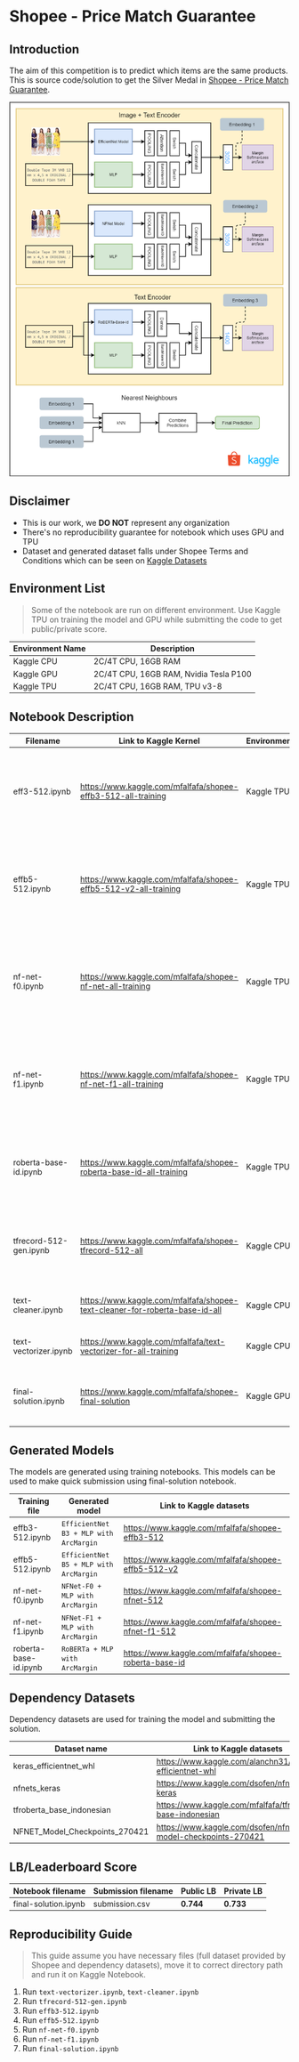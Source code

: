 # Shopee - Price Match Guarantee 


## Introduction

The aim of this competition is to predict which items are the same products. This is source code/solution to get the Silver Medal in [Shopee - Price Match Guarantee](https://www.kaggle.com/c/shopee-product-matching/). 

![Alt text](shopee-pmg-solution.png?raw=true "Shopee - Price Match Guarantee Solution")

## Disclaimer

* This is our work, we **DO NOT** represent any organization
* There's no reproducibility guarantee for notebook which uses GPU and TPU
* Dataset and generated dataset falls under Shopee Terms and Conditions which can be seen on [Kaggle Datasets](https://www.kaggle.com/c/shopee-product-matching/data)


## Environment List

> Some of the notebook are run on different environment. Use Kaggle TPU on training the model and GPU while submitting the code to get public/private score.

| Environment Name | Description                            |
| ---------------- | -------------------------------------- |
| Kaggle CPU       | 2C/4T CPU, 16GB RAM                    |
| Kaggle GPU       | 2C/4T CPU, 16GB RAM, Nvidia Tesla P100 |
| Kaggle TPU       | 2C/4T CPU, 16GB RAM, TPU v3-8          |


## Notebook Description

| Filename           | Link to Kaggle Kernel                                                                      | Environment | Description                                                                                             |
| ------------------ | ------------------------------------------------------------------------------------------ | ----------- | ------------------------------------------------------------------------------------------------------- |
| eff3-512.ipynb      | https://www.kaggle.com/mfalfafa/shopee-effb3-512-all-training         | Kaggle TPU  | Create multimodal model with EfficientNet B3 pretrained model and image size 512x512 pixel                                                                 |
| effb5-512.ipynb      | https://www.kaggle.com/mfalfafa/shopee-effb5-512-v2-all-training         | Kaggle TPU  | Create multimodal model with EfficientNet B5 pretrained model using image size 512x512 pixel with MLP                                                             |
| nf-net-f0.ipynb      | https://www.kaggle.com/mfalfafa/shopee-nf-net-all-training         | Kaggle TPU  | Create multimodal model with NFNet-F0 pretrained model using image size 512x512 pixel with MLP                                                             |
| nf-net-f1.ipynb      | https://www.kaggle.com/mfalfafa/shopee-nf-net-f1-all-training  | Kaggle TPU  | Create multimodal model with NFNet-F1 pretrained model using image size 512x512 pixel with MLP                                                            |
| roberta-base-id.ipynb      | https://www.kaggle.com/mfalfafa/shopee-roberta-base-id-all-training  | Kaggle TPU  | Create multimodal model with RoBERTa-Base-Id pretrained model with MLP                                                            |
| tfrecord-512-gen.ipynb      | https://www.kaggle.com/mfalfafa/shopee-tfrecord-512-all         | Kaggle CPU  | Generate TFRecord with image size 512x512 pixel for training of image model Images                                                                              |
| text-cleaner.ipynb      | https://www.kaggle.com/mfalfafa/shopee-text-cleaner-for-roberta-base-id-all         | Kaggle CPU  | Create text preprocessing for BERT model                                                                              |
| text-vectorizer.ipynb      | https://www.kaggle.com/mfalfafa/text-vectorizer-for-all-training         | Kaggle CPU  | Create vectorized text for MLP model                                                                              |
| final-solution.ipynb      | https://www.kaggle.com/mfalfafa/shopee-final-solution         | Kaggle GPU  | Final solution for product predictions. This notebook used for submission                                                                              |


## Generated Models

The models are generated using training notebooks. This models can be used to make quick submission using final-solution notebook.

| Training file         | Generated model                | Link to Kaggle datasets                                                     |
| ------------------ | ----------------------------- | --------------------------------------------------------------------------- |
| effb3-512.ipynb             | `EfficientNet B3 + MLP with ArcMargin`      | https://www.kaggle.com/mfalfafa/shopee-effb3-512 |
| effb5-512.ipynb      | `EfficientNet B5 + MLP with ArcMargin`          | https://www.kaggle.com/mfalfafa/shopee-effb5-512-v2                                  |
| nf-net-f0.ipynb      | `NFNet-F0 + MLP with ArcMargin`          | https://www.kaggle.com/mfalfafa/shopee-nfnet-512                                  |
| nf-net-f1.ipynb      | `NFNet-F1 + MLP with ArcMargin`          | https://www.kaggle.com/mfalfafa/shopee-nfnet-f1-512                                  |
| roberta-base-id.ipynb      | `RoBERTa + MLP with ArcMargin`          | https://www.kaggle.com/mfalfafa/shopee-roberta-base-id                                  |


## Dependency Datasets

Dependency datasets are used for training the model and submitting the solution.

| Dataset name         | Link to Kaggle datasets                                                     |
| ------------------ | ----------------------------- |
| keras_efficientnet_whl      | https://www.kaggle.com/alanchn31/keras-efficientnet-whl   |
| nfnets_keras    | https://www.kaggle.com/dsofen/nfnets-keras |
| tfroberta_base_indonesian    | https://www.kaggle.com/mfalfafa/tfroberta-base-indonesian |
| NFNET_Model_Checkpoints_270421    | https://www.kaggle.com/dsofen/nfnet-model-checkpoints-270421 |


## LB/Leaderboard Score

| Notebook filename | Submission filename    | Public LB   | Private LB  |
| ----------------- | ---------------------- | ----------- | ----------- |
| final-solution.ipynb   | submission.csv         | **0.744** | **0.733** |


## Reproducibility Guide

> This guide assume you have necessary files (full dataset provided by Shopee and dependency datasets), move it to correct directory path and run it on Kaggle Notebook.

1. Run `text-vectorizer.ipynb`, `text-cleaner.ipynb`
2. Run `tfrecord-512-gen.ipynb`
3. Run `effb3-512.ipynb`
4. Run `effb5-512.ipynb`
5. Run `nf-net-f0.ipynb`
6. Run `nf-net-f1.ipynb`
7. Run `final-solution.ipynb`
